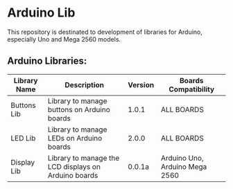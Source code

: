 # Arduino Lib

This repository is destinated to development of libraries for Arduino, especially Uno and Mega 2560 models.

## Arduino Libraries:

| Library Name | Description | Version | Boards Compatibility |
| ------------ | ----------- | ------- | -------------------- |
| Buttons Lib | Library to manage buttons on Arduino boards | 1.0.1 | ALL BOARDS |
| LED Lib | Library to manage LEDs on Arduino boards | 2.0.0 | ALL BOARDS |
| Display Lib | Library to manage the LCD displays on Arduino boards | 0.0.1a | Arduino Uno, Arduino Mega 2560 |


